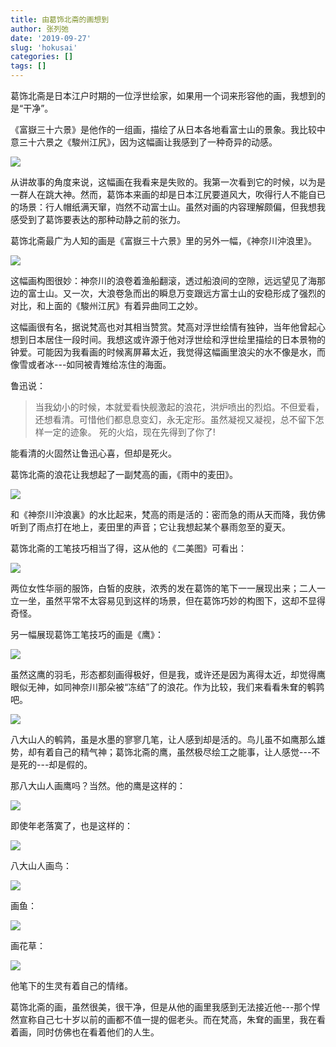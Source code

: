 ```yaml
---
title: 由葛饰北斋的画想到
author: 张列弛
date: '2019-09-27'
slug: 'hokusai'
categories: []
tags: []
---
```

葛饰北斋是日本江户时期的一位浮世绘家，如果用一个词来形容他的画，我想到的是“干净”。  

《富嶽三十六景》是他作的一组画，描绘了从日本各地看富士山的景象。我比较中意三十六景之《駿州江尻》，因为这幅画让我感到了一种奇异的动感。  

![](https://upload.wikimedia.org/wikipedia/commons/thumb/1/12/Ejiri_in_the_Suruga_province.jpg/1920px-Ejiri_in_the_Suruga_province.jpg)   

从讲故事的角度来说，这幅画在我看来是失败的。我第一次看到它的时候，以为是一群人在跳大神。然而，葛饰本来画的却是日本江尻要道风大，吹得行人不能自已的场景：行人帽纸满天窜，岿然不动富士山。虽然对画的内容理解颇偏，但我想我感受到了葛饰要表达的那种动静之前的张力。      

葛饰北斋最广为人知的画是《富嶽三十六景》里的另外一幅，《神奈川沖浪里》。   

![](https://upload.wikimedia.org/wikipedia/commons/thumb/0/0a/The_Great_Wave_off_Kanagawa.jpg/1920px-The_Great_Wave_off_Kanagawa.jpg)  

这幅画构图很妙：神奈川的浪卷着渔船翻滚，透过船浪间的空隙，远远望见了海那边的富士山。又一次，大浪卷急而出的瞬息万变跟远方富士山的安稳形成了强烈的对比，和上面的《駿州江尻》有着异曲同工之妙。  

这幅画很有名，据说梵高也对其相当赞赏。梵高对浮世绘情有独钟，当年他曾起心想到日本居住一段时间。我想这或许源于他对浮世绘和浮世绘里描绘的日本景物的钟爱。可能因为我看画的时候离屏幕太近，我觉得这幅画里浪尖的水不像是水，而像雪或者冰---如同被青雉给冻住的海面。    

鲁迅说：  

> 当我幼小的时候，本就爱看快舰激起的浪花，洪炉喷出的烈焰。不但爱看，还想看清。可惜他们都息息变幻，永无定形。虽然凝视又凝视，总不留下怎样一定的迹象。
死的火焰，现在先得到了你了!   

能看清的火固然让鲁迅心喜，但却是死火。

葛饰北斋的浪花让我想起了一副梵高的画，《雨中的麦田》。  

![](https://upload.wikimedia.org/wikipedia/commons/thumb/d/dd/Vincent_Willem_van_Gogh%2C_Dutch_-_Rain_-_Google_Art_Project.jpg/1280px-Vincent_Willem_van_Gogh%2C_Dutch_-_Rain_-_Google_Art_Project.jpg)  

和《神奈川沖浪裏》的水比起来，梵高的雨是活的：密而急的雨从天而降，我仿佛听到了雨点打在地上，麦田里的声音；它让我想起某个暴雨忽至的夏天。    

葛饰北斋的工笔技巧相当了得，这从他的《二美图》可看出：  

![](https://upload.wikimedia.org/wikipedia/commons/thumb/0/02/Katsushika_Hokusai_-_TWO_BEAUTIES_-_Google_Art_Project.jpg/320px-Katsushika_Hokusai_-_TWO_BEAUTIES_-_Google_Art_Project.jpg)

两位女性华丽的服饰，白皙的皮肤，浓秀的发在葛饰的笔下一一展现出来；二人一立一坐，虽然平常不太容易见到这样的场景，但在葛饰巧妙的构图下，这却不显得奇怪。  

另一幅展现葛饰工笔技巧的画是《鹰》：  

![](https://upload.wikimedia.org/wikipedia/commons/thumb/c/cf/Hawk_on_a_ceremonial_stand.jpg/1280px-Hawk_on_a_ceremonial_stand.jpg)    

虽然这鹰的羽毛，形态都刻画得极好，但是我，或许还是因为离得太近，却觉得鹰眼似无神，如同神奈川那朵被“冻结”了的浪花。作为比较，我们来看看朱耷的鹌鹑吧。   

![](https://upload.wikimedia.org/wikipedia/commons/8/8d/21_11_3.JPG)  

八大山人的鹌鹑，虽是水墨的寥寥几笔，让人感到却是活的。鸟儿虽不如鹰那么雄势，却有着自己的精气神；葛饰北斋的鹰，虽然极尽绘工之能事，让人感觉---不是死的---却是假的。    


那八大山人画鹰吗？当然。他的鹰是这样的：  

![](http://www.1000sh.cn/wp-content/uploads/2018/12/20181215_000441_011.jpg)  

即使年老落寞了，也是这样的：  

![](http://www.chundaozihua.com/images/upload/Image/badashanren%20%20dulipinitu.jpg)    

八大山人画鸟：        

![](https://scontent-nrt1-1.xx.fbcdn.net/v/t1.0-9/27751904_1418699548259829_3880942571624725646_n.jpg?_nc_cat=107&_nc_oc=AQkb2SKLbMp80CNrxY71ArAGSuHHbUEupgcPZZAHiQiwRyN02PuOBqDnh-OVWhA9IWk&_nc_ht=scontent-nrt1-1.xx&oh=a0e1a09667507a24f83cfc5425bc0820&oe=5E36509F)    

画鱼：

![](https://myramylove.files.wordpress.com/2011/09/e585abe5a4a7e5b1b1e4babae28094e28094e9b1bc.jpg)    

画花草：   

![](http://www.hnmuseum.com/sites/default/files/activity/荷花（深入探索4）.jpg)   


他笔下的生灵有着自己的情绪。

葛饰北斋的画，虽然很美，很干净，但是从他的画里我感到无法接近他---那个悍然宣称自己七十岁以前的画都不值一提的倔老头。而在梵高，朱耷的画里，我在看着画，同时仿佛也在看着他们的人生。     














